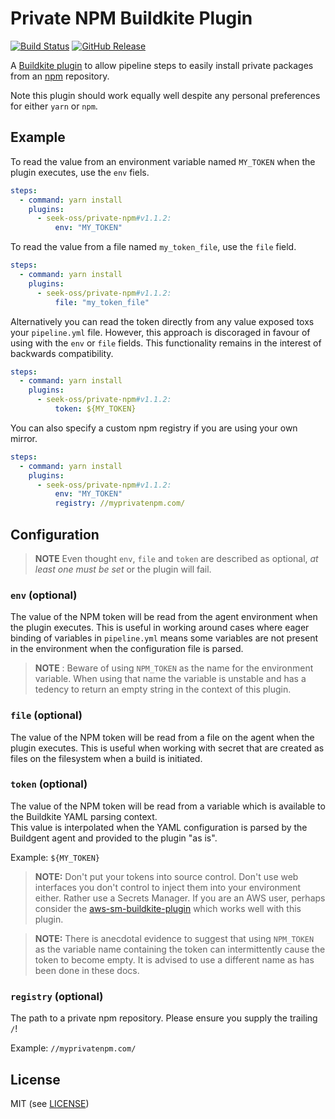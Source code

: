 # Private NPM Buildkite Plugin

[![Build Status](https://img.shields.io/endpoint.svg?url=https%3A%2F%2Factions-badge.atrox.dev%2Fseek-oss%2Fprivate-npm-buildkite-plugin%2Fbadge&style=flat)](https://actions-badge.atrox.dev/seek-oss/private-npm-buildkite-plugin/goto)
[![GitHub Release](https://img.shields.io/github/release/seek-oss/private-npm-buildkite-plugin.svg)](https://github.com/seek-oss/private-npm-buildkite-plugin/releases)


A [Buildkite plugin](https://buildkite.com/docs/agent/v3/plugins) to allow pipeline steps to easily install
private packages from an [npm](https://www.npmjs.com) repository.

Note this plugin should work equally well despite any personal preferences for either `yarn` or `npm`.

## Example

To read the value from an environment variable named `MY_TOKEN` when the plugin executes, use the `env` fiels.

```yml
steps:
  - command: yarn install
    plugins:
      - seek-oss/private-npm#v1.1.2:
          env: "MY_TOKEN"
```

To read the value from a file named `my_token_file`, use the `file` field.

```yml
steps:
  - command: yarn install
    plugins:
      - seek-oss/private-npm#v1.1.2:
          file: "my_token_file"
```

Alternatively you can read the token directly from any value exposed toxs your `pipeline.yml` file.  However, this 
approach is discoraged in favour of using with the `env` or `file` fields.  This functionality remains in the interest
 of backwards compatibility.

```yml
steps:
  - command: yarn install
    plugins:
      - seek-oss/private-npm#v1.1.2:
          token: ${MY_TOKEN}
```


You can also specify a custom npm registry if you are using your own mirror.

```yml
steps:
  - command: yarn install
    plugins:
      - seek-oss/private-npm#v1.1.2:
          env: "MY_TOKEN"
          registry: //myprivatenpm.com/
```

## Configuration

> **NOTE** Even thought `env`, `file` and `token` are described as optional, _at least one must be set_ or the plugin 
> will fail.

### `env` (optional)

The value of the NPM token will be read from the agent environment when the plugin executes.  This is useful in working
around cases where eager binding of variables in `pipeline.yml` means some variables are not present in the 
environment when the configuration file is parsed.

> **NOTE** : Beware of using `NPM_TOKEN` as the name for the environment variable. When using that name the variable
> is unstable and has a tedency to return an empty string in the context of this plugin.

### `file` (optional)

The value of the NPM token will be read from a file on the agent when the plugin executes.  This is useful when working
with secret that are created as files on the filesystem when a build is initiated.

### `token` (optional)

The value of the NPM token will be read from a variable which is available to the Buildkite YAML parsing context.  
This value is interpolated when the YAML configuration is parsed by the Buildgent agent and provided to the plugin "as 
is".

Example: `${MY_TOKEN}`
> **NOTE:** Don't put your tokens into source control.  Don't use web interfaces you don't control to inject them into 
> your environment either.  Rather use a Secrets Manager.  If you are an AWS user, perhaps consider the 
> [aws-sm-buildkite-plugin](https://github.com/seek-oss/aws-sm-buildkite-plugin) which works well with this plugin.

> **NOTE:** There is anecdotal evidence to suggest that using `NPM_TOKEN` as the variable name containing the 
> token can intermittently cause the token to become empty.  It is advised to use a different name as has been done in 
> these docs.

### `registry` (optional)
The path to a private npm repository.  Please ensure you supply the trailing `/`!

Example: `//myprivatenpm.com/`

## License
MIT (see [LICENSE](./LICENSE))
